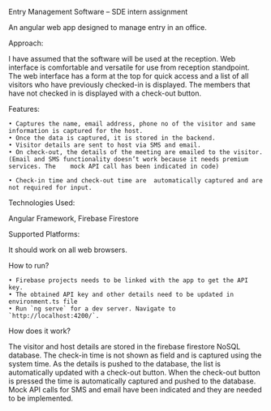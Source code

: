 ﻿Entry Management Software – SDE intern assignment

An angular web app designed to manage entry in an office.

Approach:

I have assumed that the software will be used at the reception. Web interface is comfortable and versatile for use from reception standpoint. The web interface has a form at the top for quick access and a list of all visitors who have previously checked-in is displayed. The members that have not checked in is displayed with a check-out button. 

Features:

    • Captures the name, email address, phone no of the visitor and same information is captured for the host.
    • Once the data is captured, it is stored in the backend.
    • Visitor details are sent to host via SMS and email.
    • On check-out, the details of the meeting are emailed to the visitor.
	(Email and SMS functionality doesn’t work because it needs premium services. The 	mock API call has been indicated in code)

    • Check-in time and check-out time are  automatically captured and are not required for input.

Technologies Used:

Angular Framework, Firebase Firestore

Supported Platforms:

It should work on all web browsers.

How to run?

    • Firebase projects needs to be linked with the app to get the API key.
    • The obtained API key and other details need to be updated in environment.ts file
    • Run `ng serve` for a dev server. Navigate to `http://localhost:4200/`. 

How does it work?

The visitor and host details are stored in the firebase firestore NoSQL database. The check-in time is not shown as field and is captured using the system time. As the details is pushed to the database, the list is automatically updated with a check-out button. When the check-out button is pressed the time is automatically captured and pushed to the database. Mock API calls for SMS and email have been indicated and they are needed to be implemented.
